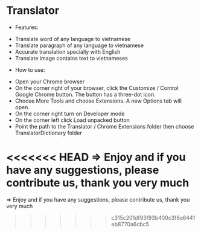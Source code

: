 # Translator

 - Features:
  + Translate word of any language to vietnamese
  + Translate paragraph of any language to vietnamese
  + Accurate translation specially with English 
  + Translate image contains text to vietnameses
  
 - How to use:
  + Open your Chrome browser
  + On the corner right of your browser, 
    click the Customize / Control Google Chrome button. 
    The button has a three-dot icon.
  + Choose More Tools and choose Extensions. A new Options tab will open.
  + On the corner right turn on Developer mode 
  + On the corner left click Load unpacked button
  + Point the path to the Translator / Chrome Extensions folder then choose TranslatorDictionary folder
  
<<<<<<< HEAD
  => Enjoy and if you have any suggestions, please contribute us, thank you very much
=======
  => Enjoy and if you have any suggestions, please contribute us, thank you very much
>>>>>>> c315c201df93f93b400c3f8e6441eb8770a6cbc5

